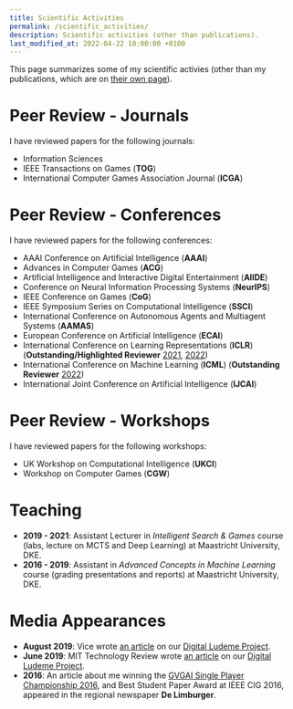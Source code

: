 ```yaml
---
title: Scientific Activities
permalink: /scientific_activities/
description: Scientific activities (other than publications).
last_modified_at: 2022-04-22 10:00:00 +0100
---
```


This page summarizes some of my scientific activies (other than my publications, which are on [their own page](/publications/)).

# Peer Review - Journals

I have reviewed papers for the following journals:

- Information Sciences
- IEEE Transactions on Games (**TOG**)
- International Computer Games Association Journal (**ICGA**)

# Peer Review - Conferences

I have reviewed papers for the following conferences:

- AAAI Conference on Artificial Intelligence (**AAAI**)
- Advances in Computer Games (**ACG**)
- Artificial Intelligence and Interactive Digital Entertainment (**AIIDE**)
- Conference on Neural Information Processing Systems (**NeurIPS**)
- IEEE Conference on Games (**CoG**)
- IEEE Symposium Series on Computational Intelligence (**SSCI**)
- International Conference on Autonomous Agents and Multiagent Systems (**AAMAS**)
- European Conference on Artificial Intelligence (**ECAI**)
- International Conference on Learning Representations (**ICLR**) (**Outstanding/Highlighted Reviewer** [2021](https://iclr.cc/Conferences/2021/Reviewers), [2022](https://iclr.cc/Conferences/2022/Reviewers))
- International Conference on Machine Learning (**ICML**) (**Outstanding Reviewer** [2022](https://icml.cc/Conferences/2022/Reviewers))
- International Joint Conference on Artificial Intelligence (**IJCAI**)

# Peer Review - Workshops

I have reviewed papers for the following workshops:

- UK Workshop on Computational Intelligence (**UKCI**)
- Workshop on Computer Games (**CGW**)

# Teaching

- **2019 - 2021**: Assistant Lecturer in *Intelligent Search & Games* course (labs, lecture on MCTS and Deep Learning) at Maastricht University, DKE.
- **2016 - 2019**: Assistant in *Advanced Concepts in Machine Learning* course (grading presentations and reports) at Maastricht University, DKE.

# Media Appearances

- **August 2019**: Vice wrote 
[an article](https://www.vice.com/en_us/article/kz483y/scientists-are-discovering-long-lost-rules-for-ancient-board-games)
on our [Digital Ludeme Project](/projects/DigitalLudemeProject/).
- **June 2019**: MIT Technology Review wrote 
[an article](https://www.technologyreview.com/s/613780/machine-learning-is-about-to-revolutionize-the-study-of-ancient-games/?utm_medium=tr_social&utm_source=twitter&utm_campaign=site_visitor.unpaid.engagement) 
on our [Digital Ludeme Project](/projects/DigitalLudemeProject/).
- **2016**: An article about me winning the [GVGAI Single Player Championship 2016](http://gvgai.net/championship.php?t=2016&t=sp), 
and Best Student Paper Award at IEEE CIG 2016, appeared in the regional newspaper **De Limburger**.
